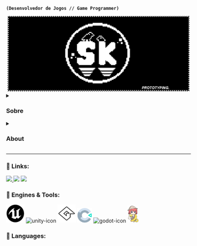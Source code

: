 **`(Desenvolvedor de Jogos // Game Programmer)`**
<div align="center">
      <img alt="banner" width="496" height="205" src="gifs/banner.gif"/>
  </div>

<details>
 <summary><h3>Sobre</h3></summary>
      
</details>
<details>
 <summary><h3>About</h3></summary>
</details>

---
### 🔗 Links:
<div> 
  <a href="https://sktheu.itch.io" target="_blank"><img src="https://img.shields.io/badge/Itch.io-FA5C5C?style=for-the-badge&logo=itchdotio&logoColor=white"</a>
  <a href="https://www.linkedin.com/in/matheus-santos-duca" target="_blank"><img src="https://img.shields.io/badge/-LinkedIn-%230077B5?style=for-the-badge&logo=linkedin&logoColor=white" target="_blank"></a>
  <a href="mailto:theu.duka@gmail.com"> <img src="https://img.shields.io/badge/Gmail-D14836?style=for-the-badge&logo=gmail&logoColor=white"></a>
</div>

### 🧰 Engines & Tools:
<div align= "left" style="display: inline_block">
    <img alt="unreal-icon" width="50" height="50" src="imgs/logos/unreal_5_logo.png"/>
    <img alt="unity-icon" width="50" height="50" src="https://files.rubixdev.de/logos/unity.svg"/>
    <img alt="gamemaker-icon" width="50" height="50" src="imgs/logos/gamemaker_logo.png"/>
    <img alt="construct-icon" width="40" height="40" src="imgs/logos/construct_logo.png"/>
    <img alt="godot-icon" width="50" heigtht="50" src="https://godotengine.org/assets/press/icon_color.svg"/>
    <img alt="renpy-icon" width="30" heigtht="30" src="imgs/logos/renpy_logo.png"/>
</div>

### 🧠 Languages:

